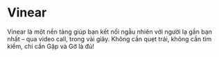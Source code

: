 # Vinear
Vinear là một nền tảng giúp bạn kết nối ngẫu nhiên với người lạ gần bạn nhất – qua video call, trong vài giây. Không cần quẹt trái, không cần tìm kiếm, chỉ cần Gặp và Gỡ là đủ!
